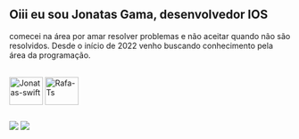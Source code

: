 ## Oiii eu sou Jonatas Gama, desenvolvedor IOS

comecei na área por amar resolver problemas e não aceitar quando não são resolvidos. Desde o início de 2022 venho buscando conhecimento pela área da programação.

<div style="display: inline_block"><br>
  <img align="center" alt="Jonatas-swift" height="50" width="60" src="https://cdn.worldvectorlogo.com/logos/swift-15.svg">
  <img align="center" alt="Rafa-Ts" height="50" width="60" src="https://cdn.worldvectorlogo.com/logos/apple.svg">

  
  ##
 
<div> 

  <a href = "mailto:jonatassoaresdagama@gmail.com"><img src="https://img.shields.io/badge/-Gmail-%23333?style=for-the-badge&logo=gmail&logoColor=white" target="_blank"></a>
  <a href="https://www.linkedin.com/in/jonatas-gama-93b077233/" target="_blank"><img src="https://img.shields.io/badge/-LinkedIn-%230077B5?style=for-the-badge&logo=linkedin&logoColor=white" target="_blank"></a> 
  
</div>
